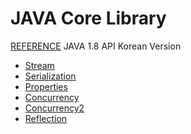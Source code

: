 JAVA Core Library
==================================

[REFERENCE](http://www.changki.net/APIs/J2SE_1.8_API_Korean/) JAVA 1.8 API Korean Version


*   [Stream](stream/Stream.md)
*   [Serialization](serialization/Serialization.md)
*   [Properties](properties/Properties.md)
*   [Concurrency](concurrency/Concurrency.md)
*   [Concurrency2](concurrency2/Concurrency2.md)
*   [Reflection](reflection/Reflection.md)